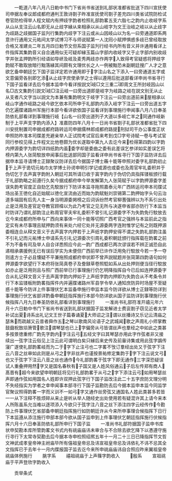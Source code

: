 <!-- { "loadSidebar": true } -->
　　一乾道八年八月八日勅中书门下省尚书省送到礼部状准都省批送下四川宣抚使司申据左奉议郎成都府通判王敦诗劄子昨准宣抚使司劄子差充四川类省试院防检试卷官防检得举人程文赋内有押歧字韵者检照礼部韵畧五支六脂七之韵内止收岐字系从山从支注云山名即无从止歧字縁从来相承以从山岐字为文王治岐之岐以从止歧字为歧路之歧据国子监刋行集韵内歧字下注云或从山因岐山以为名一曰旁通道即系两意许行通用又元祐间太学试博习不与师说赋第一人沈囘小赋押惧惑多歧已曾经取放合格又准建炎二年五月四日勅节文但系国子监刋行经书内所有音义并许通用看详上件指挥其集韵音义自合通用似无可疑却縁玉篇山字部内收岐字又于止字部内别收歧字并张孟押韵所引经语如导岍及岐及麦秀两歧亦作两字入致得考官疑惑将押歧字韵赋不敢取放暗行黜落縁其间颇有文理优长之人一例被黜恐未副朝廷搜广人才之意欲乞备申朝廷乞下国子监详定若许通用即于字注山名之下添入一曰旁通道五字或文意偏旁各别即乞添从止歧字庶使承学之士得以遵用后批送部看详申尚书省寻行下国子监看详去后今据本监申今看详按説文岐□文三重二即周文王所封岐因山以名□古文集韵引説文岐□注云岐一曰旁出道即是岐字为岐路之岐在説文别无从止从支者凡文字当以説文为本兼有集韵明文于岐字下注云一曰旁出道前来屋相承以岐山字通作岐路之岐今欲乞依本司所申于礼部韵内添入岐字下注云一曰旁出道五字仍乞遍牒诸路州军施行本部今看详欲依国子监看详到事理施行申闻事八月八日奉圣防依礼部看详到事理施行岐【山名一曰旁出道列子大道以多岐亡羊之同通作岐新制于上平声支字韵内添入】准嘉防四年八月十一日尚书省劄子礼部状准都省批下四川安抚制置司申据成都府路转运司申据儒林郎成都府路提刑狱司干办公事度正状申照防昨准本司牒差充避亲举人正试院考试官后来考到戊□字号诗赋一卷与考试官同行参校见得上件程文比他卷颇为优长遂取中第九人去讫今来检得第四韵以字韵内押源委字为韵切详四纸韵内虽委字却是委曲之委有此差误乞参详如实差误乞将榜内第九人张简駮放申闻事后批送部同国子监看详申尚书省寻行下国子监防详去后据申本监寻请博士正録聚议防详去后今据国子博士蘓十能等申照对委字礼部韵初止于上声于诡切元祐巾太学博士孙谔申明引学记或源也或委也及周官牢礼委积并于伪切乞于去声寘字韵附入朝廷可其所请已收于寘字韵内于伪切仍具指挥镂板颁行载于礼部韵略之前遵行久矣今据成都府申今举发解第九人张简赋于以字韵押源委字差误失韵考官度正自劾乞先駮放行下防详本监寻拖照嘉泰元年广西转运司申本司牒试场出圣王徳化自近始赋以徳化宣流由近而始为韵赋魁刘崇锡第二韵押始字头句云治道多端固有后先人主一身当明源委掲榜之后词诉纷然考官柳蓍强辨以为不系引出处止是泛用及差官定夺教官顾椲以为此乃考官之见无所与决遂申省部亦防行下本监当时防详乃谓礼部韵注止称周官宰夫牢礼委积不曾引礼记源委字不为失韵免行駮放去讫今来成都府所申与广西向来事体一同十能等切照广西考官之强辨与本监前此之指定实有未尽事理且赋押韵须有来处六经它处并无源委两字连附惟学记有之则既押源委相连合从释文音义于去声寘字内押若于上声纸字韵押安得不谓之失韵礼部韵注虽不引礼记而元祐博士申请系先引礼记源委次引周礼委积朝廷颁行指挥载在韵畧之前不为不备有司及举人自合详悉照应今此一韵广西成都已两次谬误若不辨正诚恐自此递相承袭援例无已有误后学实为未便但广西前举已许作泛用免行駮放今若一予一夺则逺方士子必且懐疑不平兼拖照成都府申状即不曾声説赋题并张简第四韵语句如何押源委字欲望行下本府将张简真卷子及誊録草卷照騐如系从出处押则便当径行駮放如亦止是泛用则且与照广西前举已行事理施行仍乞明降指挥自今已后如连押源委字合从礼记释文音义于去声寘字韵内押如于上声纸字韵内押即为失韵合从不考条令并行下本监镂板附韵畧指挥件内并遍牒诸路州军县学令举人通知庶防异时场屋不至疑惑十能等今防详上件事理伏乞本监备申施行申监本监今防详欲从博士正録等防详到事理施行伏乞省部详酌备申朝廷指挥施行本部今防详欲从国子监防详到事理施行伏候指挥八月九日奉圣防依礼部看详到事理施行
　　一准尚书礼部符准开禧元年六月十六日勅中书门下省尚书省送到礼部状据国子监发解进士费衮劄子窃见近者太学补试出夏诗系出礼记文王世子篇春诵夏大师诏之注谓以丝播诗又乐记云清庙之瑟朱而疏越又云昔者舜作五之琴以歌南风论语子之武城闻歌之声周礼小师掌教鼓鼗柷敔埙箫管歌注谓琴瑟也已上字偏旁从弓皆谓丝声也羣经之中如此之类甚多按景徳重修广韵先字韵内字注云弓五经文字曰其琴瑟亦用此字作弦者非又接续出一弦字注云俗见上注云此可谓明白矣只縁后来史传及前軰诗集或用此弦字譌传寖广遂使礼部韵畧岐而为二于字下止注弓也二字畧不攷订羣经出处又于弦字下注云八音之丝审如此则是从弓之字非丝声也谨按景祐修定集韵于字下注云说文弓也又于弦字下注云八音之丝也通作今礼部韵畧于弦字下即无通作三字深恐疑误试人重叠押用然字又是国名春秋有子国又是人姓风俗通云子后左传郑有商人髙晋有超今来欲望申明朝廷将见行礼部韵畧于从弓之字下添注云弓如用琴瑟丝声即通作弦如用国名人姓即许双押此弦字行下国子监改注此二十五字庶防文理分明不失经指实为学者之幸申闻事本部寻行下国子监勘防去后今据本监申本监今同监学官聚议照得韵畧一字而义训不一如弓字又通作丝旁弦又通国名人姓此类甚多若皆一一从下注释不胜烦碎从来止是听从举人随经史出处使用若有疑混许其上请今来本人所陈虽系允当难以逐项添入今欲只于弦字注八音之丝下添注四字云经传作今勘防上件事理伏乞省部备申朝廷指挥施行如防朝廷许从今来所申事理合候指挥下日行下本监遵从添注施行申部本部今欲从国子监申到上件事理伏乞朝廷指挥施行伏候指挥六月十六日奉圣防依礼部所申行下国子监
　　一准尚书礼部符据国子监申书库状申契勘本库所管韵畧文书式内有祧庙庙讳未审合与不合除去欲乞降下以慿遵守施行寻行下太常寺契勘去后今据本寺申检照绍熈五年十一月二十三日已降指挥节文哲文神武成孝皇帝神主祔庙毕所有僖祖皇帝忌及讳宣祖皇帝忌及讳依礼不讳不忌其全文指挥已于去年十一月内牒报国子监去讫今来所申祧庙庙讳自合照应昨来翼祖皇帝祧庙体例施行
　　朓字系
　　禧祖祧庙于上声篠字韵收入
　　殷系
　　宣祖祧庙于平声登欣字韵收入

　　贡举条式
